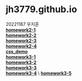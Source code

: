 # jh3779.github.io
20221187 우지훈   \
[**homework2-1**](https://jh3779.github.io/homework2-1.html)   \
[**homework2-2**](https://jh3779.github.io/homework2-2.html)   \
[**homework2-3**](https://jh3779.github.io/homework2-3.html)   \
[**homework2-4**](https://jh3779.github.io/homework2-4.html)      
[**css_demo**](https://jh3779.github.io/css_demo.html)   \
[**homework3-1**](https://jh3779.github.io/homework3-1)   \
[**homework3-2**](https://jh3779.github.io/homework3-2)   \
[**homework3-3**](https://jh3779.github.io/homework3-3)   \
[**homework3-4**](https://jh3779.github.io/homework3-4)   \ 
[**homework3-5**](https://jh3779.github.io/homework3-5)   
